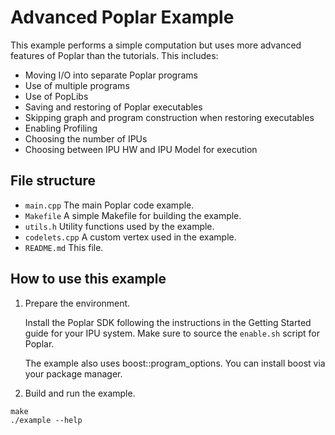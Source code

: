 # Advanced Poplar Example

This example performs a simple computation but uses more advanced
features of Poplar than the tutorials. This includes:

* Moving I/O into separate Poplar programs
* Use of multiple programs
* Use of PopLibs
* Saving and restoring of Poplar executables
* Skipping graph and program construction when restoring executables
* Enabling Profiling
* Choosing the number of IPUs
* Choosing between IPU HW and IPU Model for execution

## File structure

* `main.cpp` The main Poplar code example.
* `Makefile` A simple Makefile for building the example.
* `utils.h` Utility functions used by the example.
* `codelets.cpp` A custom vertex used in the example.
* `README.md` This file.

## How to use this example

1) Prepare the environment.

   Install the Poplar SDK following the instructions in the Getting Started guide for your IPU system. Make sure to source the `enable.sh`
    script for Poplar.

   The example also uses boost::program_options. You can install boost via your package manager.

2) Build and run the example.

```
make
./example --help
```
